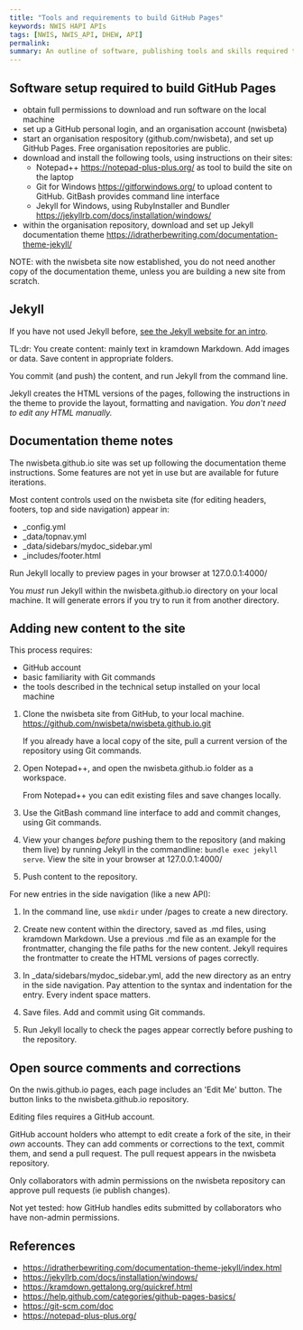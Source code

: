 ```yaml
---
title: "Tools and requirements to build GitHub Pages"
keywords: NWIS HAPI APIs
tags: [NWIS, NWIS_API, DHEW, API]
permalink: 
summary: An outline of software, publishing tools and skills required to document Health APIs.
---
```


## Software setup required to build GitHub Pages

* obtain full permissions to download and run software on the local machine
* set up a GitHub personal login, and an organisation account (nwisbeta)
* start an organisation respository (github.com/nwisbeta), and set up GitHub Pages. Free organisation repositories are public. 
* download and install the following tools, using instructions on their sites:
  * Notepad++ https://notepad-plus-plus.org/ as tool to build the site on the laptop
  * Git for Windows https://gitforwindows.org/ to upload content to GitHub. GitBash provides command line interface
  * Jekyll for Windows, using RubyInstaller and Bundler https://jekyllrb.com/docs/installation/windows/
* within the organisation repository, download and set up Jekyll documentation theme https://idratherbewriting.com/documentation-theme-jekyll/

NOTE: with the nwisbeta site now established, you do not need another copy of the documentation theme, unless you are building a new site from scratch.

## Jekyll

If you have not used Jekyll before, [see the Jekyll website for an intro](https://jekyllrb.com/tutorials/convert-site-to-jekyll/#what-is-a-jekyll-website).

TL:dr: You create content: mainly text in kramdown Markdown. Add images or data. Save content in appropriate folders.  

You commit (and push) the content, and run Jekyll from the command line.  

Jekyll creates the HTML versions of the pages, following the instructions in the theme to provide the layout, formatting and navigation. *You don't need to edit any HTML manually.*

## Documentation theme notes

The nwisbeta.github.io site was set up following the documentation theme instructions. Some features are not yet in use but are available for future iterations.

Most content controls used on the nwisbeta site (for editing headers, footers, top and side navigation) appear in:

* _config.yml
* _data/topnav.yml
* _data/sidebars/mydoc_sidebar.yml
* _includes/footer.html

Run Jekyll locally to preview pages in your browser at 127.0.0.1:4000/

You *must* run Jekyll within the nwisbeta.github.io directory on your local machine. It will generate errors if you try to run it from another directory.

## Adding new content to the site

This process requires:

* GitHub account
* basic familiarity with Git commands
* the tools described in the technical setup installed on your local machine

1. Clone the nwisbeta site from GitHub, to your local machine.  
   https://github.com/nwisbeta/nwisbeta.github.io.git

   If you already have a local copy of the site, pull a current version of the repository using Git commands.

2. Open Notepad++, and open the nwisbeta.github.io folder as a workspace.

   From Notepad++ you can edit existing files and save changes locally.

3. Use the GitBash command line interface to add and commit changes, using Git commands.  
 
4. View your changes *before* pushing them to the repository (and making them live) by running Jekyll in the commandline: `bundle exec jekyll serve`.  View the site in your browser at 127.0.0.1:4000/

5. Push content to the repository.

For new entries in the side navigation (like a new API): 

1. In the command line, use `mkdir` under /pages to create a new directory.

2. Create new content within the directory, saved as .md files, using kramdown Markdown. 
   Use a previous .md file as an example for the frontmatter, changing the file paths for the new content. Jekyll requires the frontmatter to create the HTML versions of pages correctly. 

3. In _data/sidebars/mydoc_sidebar.yml, add the new directory as an entry in the side navigation. Pay attention to  the syntax and indentation for the entry. Every indent space matters.

4. Save files. Add and commit using Git commands. 

5. Run Jekyll locally to check the pages appear correctly before pushing to the repository.

## Open source comments and corrections

On the nwis.github.io pages, each page includes an 'Edit Me' button. The button links to the nwisbeta.github.io repository.  

Editing files requires a GitHub account.  

GitHub account holders who attempt to edit create a fork of the site, in their *own* accounts. They can add comments or corrections to the text, commit them, and send a pull request. The pull request appears in the nwisbeta repository.

Only collaborators with admin permissions on the nwisbeta repository can approve pull requests (ie publish changes). 

Not yet tested: how GitHub handles edits submitted by collaborators who have non-admin permissions.

## References

* https://idratherbewriting.com/documentation-theme-jekyll/index.html
* https://jekyllrb.com/docs/installation/windows/
* https://kramdown.gettalong.org/quickref.html
* https://help.github.com/categories/github-pages-basics/
* https://git-scm.com/doc
* https://notepad-plus-plus.org/ 